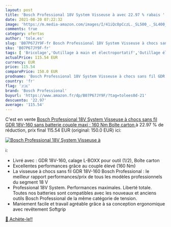 ```yaml
---
layout: post
title: 'Bosch Professional 18V System Visseuse à avec 22.97 % rabais '
date: 2021-08-20 07:22:32
image: 'https://m.media-amazon.com/images/I/41iQc8pCczL._SL500_._SL400_.jpg'
comments: true
category: ofertas
author: 'tole.es'
slug: 'B07P67JY9F-fr Bosch Professional 18V System Visseuse à chocs sans fil...'
sku: 'B07P67JY9F-fr'
tags: [ 'Bricolage','Outillage à main et électroportatif','Outillage électroportatif','Perceuse-visseuse','Perceuses','bosch professional', ]
actualPrice: 115.54 EUR
currency: EUR
price: 115.54
comparePrice: 150.0 EUR
prodname: 'Bosch Professional 18V System Visseuse à chocs sans fil GDR 18V-160  sans batterie  couple maxi : 160 Nm  Boîte carton '
country: 'fr'
flag: '🇫🇷'
brand: 'Bosch Professional'
buyurl: 'https://www.amazon.fr/dp/B07P67JY9F/?tag=tolees0d-21'
descuento: '22.97'
average: '115.54'
---
```


C'est en vente [Bosch Professional 18V System Visseuse à chocs sans fil GDR 18V-160  sans batterie  couple maxi : 160 Nm  Boîte carton ](https://www.amazon.fr/dp/B07P67JY9F/?tag=tolees0d-21)  à  22.97 % de réduction, prix final  115.54 EUR (original: 150.0 EUR) ici:

[![Bosch Professional 18V System Visseuse à](https://m.media-amazon.com/images/I/41iQc8pCczL._SL500_._SL400_.jpg)](https://www.amazon.fr/dp/B07P67JY9F/?tag=tolees0d-21)

ℹ️:

- Livré avec : GDR 18V-160, calage L-BOXX pour outil (1/2), Boîte carton
- Excellentes performances grâce au couple élevé (160 Nm)
- La visseuse à chocs sans fil GDR 18V-160 Bosch Professional : le meilleur rapport performances/prix de tous les modèles professionnels du segment 18 V
- Professional 18V System. Performances maximales. Liberté totale. Toutes nos batteries sont compatibles avec les nouveaux et anciens outils Bosch Professional de la même catégorie de tension.
- Maniement facile et travail agréable grâce à sa conception ergonomique avec revêtement Softgrip

[🛒 Achète-le!!](https://www.amazon.fr/dp/B07P67JY9F/?tag=tolees0d-21)
